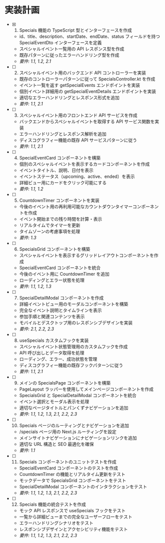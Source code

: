 # 実装計画

- [x] 1. Specials 機能の TypeScript 型とインターフェースを作成

  - id、title、description、startDate、endDate、status フィールドを持つ SpecialEventDto インターフェースを定義
  - スペシャルイベント一覧用の API レスポンス型を作成
  - 既存パターンに従ったエラーハンドリング型を作成
  - _要件: 1.1, 1.2, 2.1_

- [ ] 2. スペシャルイベント用のバックエンド API コントローラーを実装

  - 既存のコントローラーパターンに従って SpecialsController.kt を作成
  - イベント一覧を返す getSpecialEvents エンドポイントを実装
  - 個別イベント詳細用の getSpecialEventDetails エンドポイントを実装
  - 適切なエラーハンドリングとレスポンス形式を追加
  - _要件: 1.1, 2.1_

- [ ] 3. スペシャルイベント用のフロントエンド API サービスを作成

  - バックエンドからスペシャルイベントを取得する API サービス関数を実装
  - エラーハンドリングとレスポンス解析を追加
  - ディスコグラフィー機能の既存 API サービスパターンに従う
  - _要件: 1.1, 2.1_

- [ ] 4. SpecialEventCard コンポーネントを構築

  - 個別のスペシャルイベントを表示するカードコンポーネントを作成
  - イベントタイトル、説明、日付を表示
  - イベントステータス（upcoming、active、ended）を表示
  - 詳細ビュー用にカードをクリック可能にする
  - _要件: 1.1, 1.2_

- [ ] 5. CountdownTimer コンポーネントを実装

  - 今後のイベント用の再利用可能なカウントダウンタイマーコンポーネントを作成
  - イベント開始までの残り時間を計算・表示
  - リアルタイムでタイマーを更新
  - タイムゾーンの考慮事項を処理
  - _要件: 1.3_

- [ ] 6. SpecialsGrid コンポーネントを構築

  - スペシャルイベントを表示するグリッドレイアウトコンポーネントを作成
  - SpecialEventCard コンポーネントを統合
  - 今後のイベント用に CountdownTimer を追加
  - ローディングとエラー状態を処理
  - _要件: 1.1, 1.2, 1.3_

- [ ] 7. SpecialDetailModal コンポーネントを作成

  - 詳細イベントビュー用のモーダルコンポーネントを構築
  - 完全なイベント説明とタイムラインを表示
  - 参加手順と関連コンテンツを表示
  - モバイルとデスクトップ用のレスポンシブデザインを実装
  - _要件: 2.1, 2.2, 2.3_

- [ ] 8. useSpecials カスタムフックを実装

  - スペシャルイベント状態管理用のカスタムフックを作成
  - API 呼び出しとデータ取得を処理
  - ローディング、エラー、成功状態を管理
  - ディスコグラフィー機能の既存フックパターンに従う
  - _要件: 1.1, 2.1_

- [ ] 9. メインの SpecialsPage コンポーネントを構築

  - PageLayout ラッパーを使用してメインページコンポーネントを作成
  - SpecialsGrid と SpecialDetailModal コンポーネントを統合
  - イベント選択とモーダル表示を処理
  - 適切なページタイトルとパンくずナビゲーションを追加
  - _要件: 1.1, 1.2, 1.3, 2.1, 2.2, 2.3_

- [ ] 10. Specials ページのルーティングとナビゲーションを追加

  - /specials ページ用の Next.js ルーティングを設定
  - メインサイトナビゲーションにナビゲーションリンクを追加
  - 適切な URL 構造と SEO 最適化を確保
  - _要件: 1.1_

- [ ] 11. Specials コンポーネントのユニットテストを作成

  - SpecialEventCard コンポーネントのテストを作成
  - CountdownTimer の機能とリアルタイム更新をテスト
  - モックデータで SpecialsGrid コンポーネントをテスト
  - SpecialDetailModal コンポーネントのインタラクションをテスト
  - _要件: 1.1, 1.2, 1.3, 2.1, 2.2, 2.3_

- [ ] 12. Specials 機能の統合テストを作成
  - モック API レスポンスで useSpecials フックをテスト
  - 一覧から詳細ビューまでの完全なユーザーフローをテスト
  - エラーハンドリングシナリオをテスト
  - レスポンシブデザインとアクセシビリティ機能をテスト
  - _要件: 1.1, 1.2, 1.3, 2.1, 2.2, 2.3_

